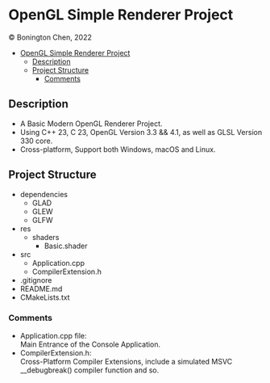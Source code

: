# OpenGL Simple Renderer Project
© Bonington Chen, 2022

<!-- TOC -->
* [OpenGL Simple Renderer Project](#opengl-simple-renderer-project)
  * [Description](#description)
  * [Project Structure](#project-structure)
    * [Comments](#comments)
<!-- TOC -->

## Description
- A Basic Modern OpenGL Renderer Project.
- Using C++ 23, C 23, OpenGL Version 3.3 && 4.1, as well as GLSL Version 330 core.
- Cross-platform, Support both Windows, macOS and Linux.

## Project Structure
- dependencies
  - GLAD
  - GLEW
  - GLFW
- res
  - shaders
    - Basic.shader
- src
  - Application.cpp
  - CompilerExtension.h
- .gitignore
- README.md
- CMakeLists.txt

### Comments
- Application.cpp file: \
Main Entrance of the Console Application.
- CompilerExtension.h: \
Cross-Platform Compiler Extensions, include a simulated MSVC __debugbreak() compiler function and so.
